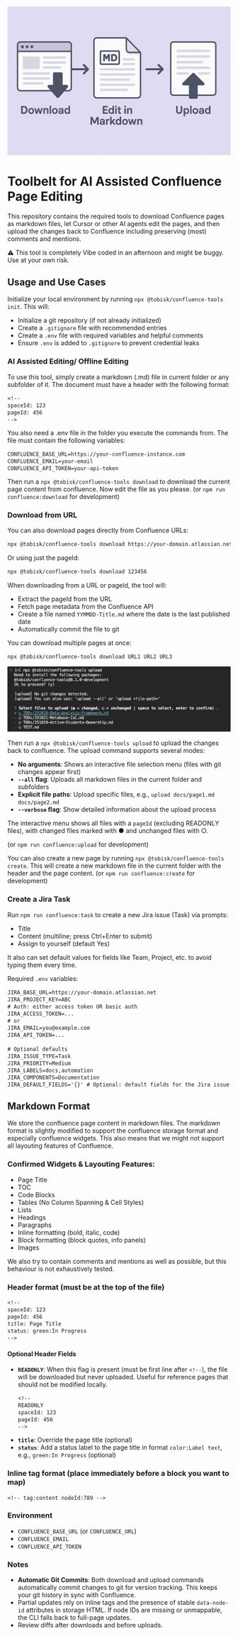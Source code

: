![Tobisk Confluence Tools](https://github.com/kellertobias/confluence-toolbelt/raw/main/.docs/header.png)

# Toolbelt for AI Assisted Confluence Page Editing

This repository contains the required tools to download Confluence pages as markdown files, let Cursor or other AI agents edit the pages, and then upload the changes back to Confluence including preserving (most) comments and mentions.

⚠️ This tool is completely Vibe coded in an afternoon and might be buggy. Use at your own risk.

## Usage and Use Cases

Initialize your local environment by running `npx @tobisk/confluence-tools init`. This will:
- Initialize a git repository (if not already initialized)
- Create a `.gitignore` file with recommended entries
- Create a `.env` file with required variables and helpful comments
- Ensure `.env` is added to `.gitignore` to prevent credential leaks

### AI Assisted Editing/ Offline Editing

To use this tool, simply create a markdown (.md) file in current folder or any subfolder of it. The document must have a header with the following format:

```
<!--
spaceId: 123
pageId: 456
-->
```

You also need a .env file in the folder you execute the commands from. The file must contain the following variables:

```
CONFLUENCE_BASE_URL=https://your-confluence-instance.com
CONFLUENCE_EMAIL=your-email
CONFLUENCE_API_TOKEN=your-api-token
```

Then run a `npx @tobisk/confluence-tools download` to download the current page content from confluence. Now edit the file as you please. (or `npm run confluence:download` for development)

### Download from URL

You can also download pages directly from Confluence URLs:

```bash
npx @tobisk/confluence-tools download https://your-domain.atlassian.net/wiki/spaces/SPACE/pages/123456/Page+Title
```

Or using just the pageId:

```bash
npx @tobisk/confluence-tools download 123456
```

When downloading from a URL or pageId, the tool will:
- Extract the pageId from the URL
- Fetch page metadata from the Confluence API
- Create a file named `YYMMDD-Title.md` where the date is the last published date
- Automatically commit the file to git

You can download multiple pages at once:

```bash
npx @tobisk/confluence-tools download URL1 URL2 URL3
```

![Tobisk Confluence Tools](https://github.com/kellertobias/confluence-toolbelt/raw/main/.docs/upload-example.png)

Then run a `npx @tobisk/confluence-tools upload` to upload the changes back to confluence. The upload command supports several modes:
- **No arguments**: Shows an interactive file selection menu (files with git changes appear first)
- **`--all` flag**: Uploads all markdown files in the current folder and subfolders
- **Explicit file paths**: Upload specific files, e.g., `upload docs/page1.md docs/page2.md`
- **`--verbose` flag**: Show detailed information about the upload process

The interactive menu shows all files with a `pageId` (excluding READONLY files), with changed files marked with ● and unchanged files with ○.

(or `npm run confluence:upload` for development)

You can also create a new page by running `npx @tobisk/confluence-tools create`. This will create a new markdown file in the current folder with the header and the page content. (or `npm run confluence:create` for development)

### Create a Jira Task

Run `npm run confluence:task` to create a new Jira issue (Task) via prompts:

- Title
- Content (multiline; press Ctrl+Enter to submit)
- Assign to yourself (default Yes)

It also can set default values for fields like Team, Project, etc. to avoid typing them every time.

Required `.env` variables:

```
JIRA_BASE_URL=https://your-domain.atlassian.net
JIRA_PROJECT_KEY=ABC
# Auth: either access token OR basic auth
JIRA_ACCESS_TOKEN=...
# or
JIRA_EMAIL=you@example.com
JIRA_API_TOKEN=...

# Optional defaults
JIRA_ISSUE_TYPE=Task
JIRA_PRIORITY=Medium
JIRA_LABELS=docs,automation
JIRA_COMPONENTS=Documentation
JIRA_DEFAULT_FIELDS='{}' # Optional: default fields for the Jira issue
```

## Markdown Format

We store the confluence page content in markdown files. The markdown format is slightly modified to support the confluence storage format and especially confluence widgets. This also means that we might not support all layouting features of Confluence.

### Confirmed Widgets & Layouting Features:

- Page Title
- TOC
- Code Blocks
- Tables (No Column Spanning & Cell Styles)
- Lists
- Headings
- Paragraphs
- Inline formatting (bold, italic, code)
- Block formatting (block quotes, info panels)
- Images

We also try to contain comments and mentions as well as possible, but this behaviour is not exhaustively tested.

### Header format (must be at the top of the file)

```
<!--
spaceId: 123
pageId: 456
title: Page Title
status: green:In Progress
-->
```

#### Optional Header Fields

- **`READONLY`**: When this flag is present (must be first line after `<!--`), the file will be downloaded but never uploaded. Useful for reference pages that should not be modified locally.
  ```
  <!--
  READONLY
  spaceId: 123
  pageId: 456
  -->
  ```
- **`title`**: Override the page title (optional)
- **`status`**: Add a status label to the page title in format `color:Label text`, e.g., `green:In Progress` (optional)

### Inline tag format (place immediately before a block you want to map)

```
<!-- tag:content nodeId:789 -->
```

### Environment

- `CONFLUENCE_BASE_URL` (or `CONFLUENCE_URL`)
- `CONFLUENCE_EMAIL`
- `CONFLUENCE_API_TOKEN`


### Notes

- **Automatic Git Commits**: Both download and upload commands automatically commit changes to git for version tracking. This keeps your git history in sync with Confluence.
- Partial updates rely on inline tags and the presence of stable `data-node-id` attributes in storage HTML. If node IDs are missing or unmappable, the CLI falls back to full-page updates.
- Review diffs after downloads and before uploads.



